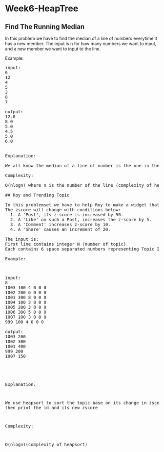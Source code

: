   # Week6-HeapTree

## Find The Running Median

In this problem we have to find the median of a line of numbers everytime it has a new member. The input is n for how many numbers we want to input, and a new member we want to input to the line. 

Example:

<pre>
input:
6
12
4
5
3
8
7

output:
12.0
8.0
5.0
4.5
5.0
6.0
<pre\>

Explanation:

We all know the median of a line of number is the one in the middle if the line is sorted. So all we have to do is sort the line everytime we input a new member, then print the one in the middle if the length of the line is odd, and 2 numbers in the middle if the length is even.

Complexity:

O(nlogn) where n is the number of the line (complexity of heapsort)

## Roy and Trending Topic

In this problemset we have to help Roy to make a widget that shows Trending Topics. Every topic has an id, and a zscore.
The zscore will change with conditions below:
  1. A 'Post', its z-score is increased by 50.
  2. A 'Like' on such a Post, increases the z-score by 5.
  3. A 'Comment' increases z-score by 10.
  4. A 'Share' causes an increment of 20.

The input is:
First line contains integer N (number of topic)
Each contains 6 space separated numbers representing Topic ID, current z-score - Z, Posts - P, Likes - L, Comments - C, Shares - S

Example:

<pre>

input:
8
1003 100 4 0 0 0
1002 200 6 0 0 0
1001 300 8 0 0 0
1004 100 3 0 0 0
1005 200 3 0 0 0
1006 300 5 0 0 0
1007 100 3 0 0 0
999 100 4 0 0 0

output:
1003 200
1002 300
1001 400
999 200
1007 150

</pre>

Explanation:

We use heapsort to sort the topic base on its change in zscore, and then print the id and its new zscore

Complexity:

O(nlogn)(complexity of heapsort)
